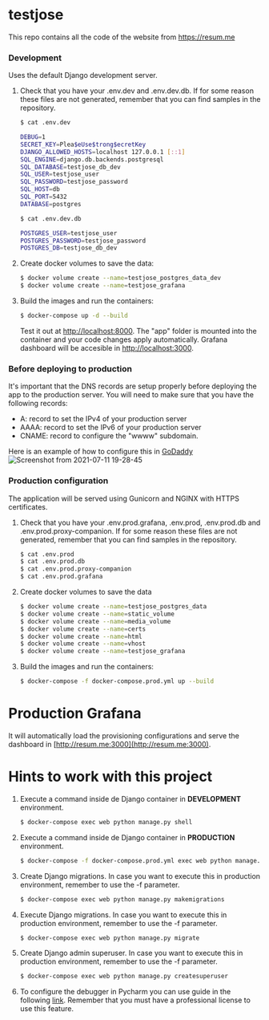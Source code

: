 # testjose

This repo contains all the code of the website from https://resum.me

### Development

Uses the default Django development server.

1. Check that you have your .env.dev and .env.dev.db.  If for some reason these files are not generated, remember that you can find samples in the repository.
   ```sh
   $ cat .env.dev
   
   DEBUG=1
   SECRET_KEY=Plea$eUse$trong$ecretKey
   DJANGO_ALLOWED_HOSTS=localhost 127.0.0.1 [::1]
   SQL_ENGINE=django.db.backends.postgresql
   SQL_DATABASE=testjose_db_dev
   SQL_USER=testjose_user
   SQL_PASSWORD=testjose_password
   SQL_HOST=db
   SQL_PORT=5432
   DATABASE=postgres
   
   $ cat .env.dev.db

   POSTGRES_USER=testjose_user
   POSTGRES_PASSWORD=testjose_password
   POSTGRES_DB=testjose_db_dev
    ```

2. Create docker volumes to save the data:
    ```sh
    $ docker volume create --name=testjose_postgres_data_dev
    $ docker volume create --name=testjose_grafana
    ```

3. Build the images and run the containers:

    ```sh
    $ docker-compose up -d --build
    ```

    Test it out at [http://localhost:8000](http://localhost:8000). The "app" folder is mounted into the container and your code changes apply automatically.
    Grafana dashboard will be accesible in [http://localhost:3000](http://localhost:3000).

### Before deploying to production
It's important that the DNS records are setup properly before deploying the app to the production server. You will need to make sure that you have the following records:
- A: record to set the IPv4 of your production server
- AAAA: record to set the IPv6 of your production server
- CNAME: record to configure the "wwww" subdomain.

Here is an example of how to configure this in [GoDaddy](https://godaddy.com/)
![Screenshot from 2021-07-11 19-28-45](https://user-images.githubusercontent.com/17761956/125204570-40738000-e27e-11eb-81a4-7a495949af73.png)


### Production configuration

The application will be served using Gunicorn and NGINX with HTTPS certificates.

1. Check that you have your .env.prod.grafana, .env.prod, .env.prod.db and .env.prod.proxy-companion. If for some reason these files are not generated, remember that you can find samples in the repository.
    ```sh
    $ cat .env.prod
    $ cat .env.prod.db
    $ cat .env.prod.proxy-companion
    $ cat .env.prod.grafana
    ```
2. Create docker volumes to save the data
    ```sh
    $ docker volume create --name=testjose_postgres_data
    $ docker volume create --name=static_volume
    $ docker volume create --name=media_volume
    $ docker volume create --name=certs
    $ docker volume create --name=html
    $ docker volume create --name=vhost
    $ docker volume create --name=testjose_grafana
    ```
3. Build the images and run the containers:

    ```sh
    $ docker-compose -f docker-compose.prod.yml up --build
    ```
# Production Grafana
It will automatically load the provisioning configurations and serve the dashboard in [http://resum.me:3000](http://resum.me:3000).


# Hints to work with this project

1. Execute a command inside de Django container in **DEVELOPMENT** environment.
    ```sh
    $ docker-compose exec web python manage.py shell
    ```
2. Execute a command inside de Django container in **PRODUCTION** environment.
    ```sh
    $ docker-compose -f docker-compose.prod.yml exec web python manage.py shell
    ```
3. Create Django migrations. In case you want to execute this in production environment, remember to use the -f parameter.
    ```sh
    $ docker-compose exec web python manage.py makemigrations
    ```
4. Execute Django migrations. In case you want to execute this in production environment, remember to use the -f parameter.
    ```sh
    $ docker-compose exec web python manage.py migrate
    ```
   
5. Create Django admin superuser. In case you want to execute this in production environment, remember to use the -f parameter.
    ```sh
    $ docker-compose exec web python manage.py createsuperuser
    ```
6. To configure the debugger in Pycharm you can use guide in the following [link](https://testdriven.io/blog/django-debugging-pycharm/#:~:text=To%20do%20so%2C%20open%20PyCharm,create%20a%20new%20Docker%20configuration.). Remember that you must have a professional license to use this feature.
